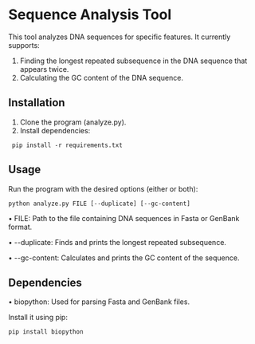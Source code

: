 # Sequence Analysis Tool

This tool analyzes DNA sequences for specific features. It currently supports:

1. Finding the longest repeated subsequence in the DNA sequence that appears twice.
2. Calculating the GC content of the DNA sequence.

## Installation

1. Clone the program (analyze.py).
2. Install dependencies:
```
 pip install -r requirements.txt
```


## Usage

Run the program with the desired options (either or both):
```
python analyze.py FILE [--duplicate] [--gc-content]
```
•	FILE: Path to the file containing DNA sequences in Fasta or GenBank format.

•	--duplicate: Finds and prints the longest repeated subsequence.

•	--gc-content: Calculates and prints the GC content of the sequence.


## Dependencies

•	biopython: Used for parsing Fasta and GenBank files.

Install it using pip:
```
pip install biopython
```


